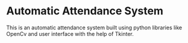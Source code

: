 # Automatic Attendance System
This is an automatic attendance system built using python libraries like OpenCv and user interface with the help of Tkinter.
